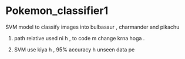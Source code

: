 # Pokemon_classifier1
SVM model to classify images into bulbasaur , charmander and pikachu


1. path relative used ni h , to code m change krna hoga .

2. SVM use kiya h , 95% accuracy h unseen data pe

